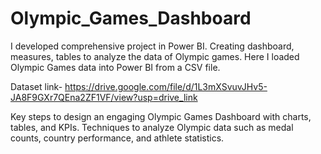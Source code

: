 # Olympic_Games_Dashboard
I developed comprehensive project in Power BI. Creating dashboard, measures, tables to analyze the data of Olympic games.
Here I loaded Olympic Games data into Power BI from a CSV file.

Dataset link- https://drive.google.com/file/d/1L3mXSvuvJHv5-JA8F9GXr7QEna2ZF1VF/view?usp=drive_link


Key steps to design an engaging Olympic Games Dashboard with charts, tables, and KPIs. Techniques to analyze Olympic data such as medal counts, country performance, and athlete statistics.


